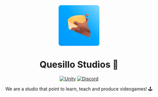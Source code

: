 <div align="center">
<img src="./icon/quesillostudio.svg" width="128" />

# Quesillo Studios 🍮

[![Unity](https://img.shields.io/static/v1?label=Website&message=Visit&color=yellow&style=for-the-badge)](https://quesillostudios.com)
[![Discord](https://img.shields.io/static/v1?label=Discord&message=Join&color=purple&style=for-the-badge&logo=discord&logoColor=white)](#)

We are a studio that point to learn, teach and produce videogames! 🕹
</div>
